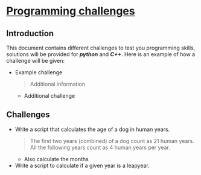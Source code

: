 # **<ins>Programming challenges</ins>**

## Introduction
This document contains different challenges to test you programming skills, solutions will be provided for ***python*** and ***C++***.
Here is an example of how a challenge will be given:
* Example challenge
  > Additional information
  * Additional challenge

## Challenges
* Write a script that calculates the age of a dog in human years.
  > The first two years (combined) of a dog count as 21 human years.   
  > All the following years count as 4 human years per year.
  * Also calculate the months
* Write a script to calculate if a given year is a leapyear.

